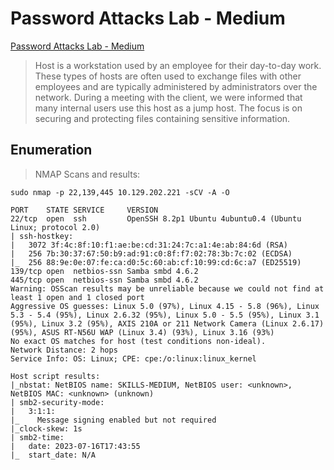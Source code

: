 # Password Attacks Lab - Medium  

[Password Attacks Lab - Medium](https://academy.hackthebox.com/module/147/section/1335)  

>Host is a workstation used by an employee for their day-to-day work. 
>These types of hosts are often used to exchange files with other employees and are typically administered by administrators over the network.
>During a meeting with the client, we were informed that many internal users use this host as a jump host. 
>The focus is on securing and protecting files containing sensitive information.  

## Enumeration  

>NMAP Scans and results:  

```
sudo nmap -p 22,139,445 10.129.202.221 -sCV -A -O

PORT    STATE SERVICE     VERSION
22/tcp  open  ssh         OpenSSH 8.2p1 Ubuntu 4ubuntu0.4 (Ubuntu Linux; protocol 2.0)
| ssh-hostkey: 
|   3072 3f:4c:8f:10:f1:ae:be:cd:31:24:7c:a1:4e:ab:84:6d (RSA)
|   256 7b:30:37:67:50:b9:ad:91:c0:8f:f7:02:78:3b:7c:02 (ECDSA)
|_  256 88:9e:0e:07:fe:ca:d0:5c:60:ab:cf:10:99:cd:6c:a7 (ED25519)
139/tcp open  netbios-ssn Samba smbd 4.6.2
445/tcp open  netbios-ssn Samba smbd 4.6.2
Warning: OSScan results may be unreliable because we could not find at least 1 open and 1 closed port
Aggressive OS guesses: Linux 5.0 (97%), Linux 4.15 - 5.8 (96%), Linux 5.3 - 5.4 (95%), Linux 2.6.32 (95%), Linux 5.0 - 5.5 (95%), Linux 3.1 (95%), Linux 3.2 (95%), AXIS 210A or 211 Network Camera (Linux 2.6.17) (95%), ASUS RT-N56U WAP (Linux 3.4) (93%), Linux 3.16 (93%)
No exact OS matches for host (test conditions non-ideal).
Network Distance: 2 hops
Service Info: OS: Linux; CPE: cpe:/o:linux:linux_kernel

Host script results:
|_nbstat: NetBIOS name: SKILLS-MEDIUM, NetBIOS user: <unknown>, NetBIOS MAC: <unknown> (unknown)
| smb2-security-mode: 
|   3:1:1: 
|_    Message signing enabled but not required
|_clock-skew: 1s
| smb2-time: 
|   date: 2023-07-16T17:43:55
|_  start_date: N/A
```  

